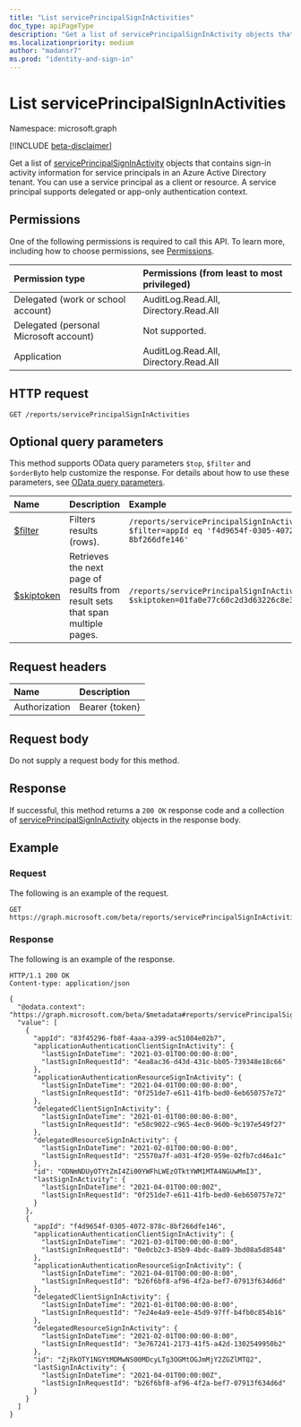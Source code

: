 ```yaml
---
title: "List servicePrincipalSignInActivities"
doc_type: apiPageType
description: "Get a list of servicePrincipalSignInActivity objects that contains sign-in activity information for service principals in an Azure Active Directory tenant."
ms.localizationpriority: medium
author: "madansr7"
ms.prod: "identity-and-sign-in"
---
```



# List servicePrincipalSignInActivities

Namespace: microsoft.graph

[!INCLUDE [beta-disclaimer](../../includes/beta-disclaimer.md)]

Get a list of [servicePrincipalSignInActivity](../resources/serviceprincipalsigninactivity.md) objects that contains sign-in activity information for service principals in an Azure Active Directory tenant. You can use a service principal as a client or resource. A service principal supports delegated or app-only authentication context.

## Permissions

One of the following permissions is required to call this API. To learn more, including how to choose permissions, see [Permissions](/graph/permissions-reference).

| Permission type                        | Permissions (from least to most privileged) |
| :------------------------------------- | :------------------------------------------ |
| Delegated (work or school account)     | AuditLog.Read.All, Directory.Read.All       |
| Delegated (personal Microsoft account) | Not supported.                              |
| Application                            | AuditLog.Read.All, Directory.Read.All       |


## HTTP request

<!-- { "blockType": "ignored" } -->
```http
GET /reports/servicePrincipalSignInActivities
```

## Optional query parameters

This method supports OData query parameters `$top`, `$filter` and `$orderBy`to help customize the response. For details about how to use these parameters, see [OData query parameters](/graph/query-parameters).

| Name                                                      | Description                                                                   | Example                                                                                             |
| :-------------------------------------------------------- | :---------------------------------------------------------------------------- | :-------------------------------------------------------------------------------------------------- |
| [$filter](/graph/query-parameters#filter-parameter)       | Filters results (rows).                                                       | `/reports/servicePrincipalSignInActivities?$filter=appId eq 'f4d9654f-0305-4072-878c-8bf266dfe146'` |
| [$skiptoken](/graph/query-parameters#skiptoken-parameter) | Retrieves the next page of results from result sets that span multiple pages. | `/reports/servicePrincipalSignInActivities?$skiptoken=01fa0e77c60c2d3d63226c8e3294c860__1`          |


## Request headers

| Name          | Description    |
| :------------ | :------------- |
| Authorization | Bearer {token} |

## Request body

Do not supply a request body for this method.

## Response

If successful, this method returns a `200 OK` response code and a collection of [servicePrincipalSignInActivity](../resources/serviceprincipalsigninactivity.md) objects in the response body.

## Example 

### Request

The following is an example of the request.

<!-- {
  "blockType": "request",
  "name": "list_servicePrincipalSignInActivities"
}-->
```http
GET https://graph.microsoft.com/beta/reports/servicePrincipalSignInActivities
```

### Response

The following is an example of the response.

<!-- {
  "blockType": "response",
  "truncated": true,
  "@odata.type": "Collection(microsoft.graph.servicePrincipalSignInActivity)"
} -->
```http
HTTP/1.1 200 OK
Content-type: application/json

{
  "@odata.context": "https://graph.microsoft.com/beta/$metadata#reports/servicePrincipalSignInActivities",
  "value": [
    {
      "appId": "83f45296-fb8f-4aaa-a399-ac51084e02b7",
      "applicationAuthenticationClientSignInActivity": {
        "lastSignInDateTime": "2021-03-01T00:00:00-8:00",
        "lastSignInRequestId": "4ea8ac36-d43d-431c-bb05-739348e18c66"
      },
      "applicationAuthenticationResourceSignInActivity": {
        "lastSignInDateTime": "2021-04-01T00:00:00-8:00",
        "lastSignInRequestId": "0f251de7-e611-41fb-bed0-6eb650757e72"
      },
      "delegatedClientSignInActivity": {
        "lastSignInDateTime": "2021-01-01T00:00:00-8:00",
        "lastSignInRequestId": "e58c9022-c965-4ec0-960b-9c197e549f27"
      },
      "delegatedResourceSignInActivity": {
        "lastSignInDateTime": "2021-02-01T00:00:00-8:00",
        "lastSignInRequestId": "25570a7f-a031-4f20-959e-02fb7cd46a1c"
      },
      "id": "ODNmNDUyOTYtZmI4Zi00YWFhLWEzOTktYWM1MTA4NGUwMmI3",
      "lastSignInActivity": {
        "lastSignInDateTime": "2021-04-01T00:00:00Z",
        "lastSignInRequestId": "0f251de7-e611-41fb-bed0-6eb650757e72"
      }
    },
    {
      "appId": "f4d9654f-0305-4072-878c-8bf266dfe146",
      "applicationAuthenticationClientSignInActivity": {
        "lastSignInDateTime": "2021-03-01T00:00:00-8:00",
        "lastSignInRequestId": "0e0cb2c3-85b9-4bdc-8a89-3bd08a5d8548"
      },
      "applicationAuthenticationResourceSignInActivity": {
        "lastSignInDateTime": "2021-04-01T00:00:00-8:00",
        "lastSignInRequestId": "b26f6bf8-af96-4f2a-bef7-07913f634d6d"
      },
      "delegatedClientSignInActivity": {
        "lastSignInDateTime": "2021-01-01T00:00:00-8:00",
        "lastSignInRequestId": "7e24e4a9-ee1e-45d9-97ff-b4fb0c854b16"
      },
      "delegatedResourceSignInActivity": {
        "lastSignInDateTime": "2021-02-01T00:00:00-8:00",
        "lastSignInRequestId": "3e767241-2173-41f5-a42d-1302549950b2"
      },
      "id": "ZjRkOTY1NGYtMDMwNS00MDcyLTg3OGMtOGJmMjY2ZGZlMTQ2",
      "lastSignInActivity": {
        "lastSignInDateTime": "2021-04-01T00:00:00Z",
        "lastSignInRequestId": "b26f6bf8-af96-4f2a-bef7-07913f634d6d"
      }
    }
  ]
}
```
